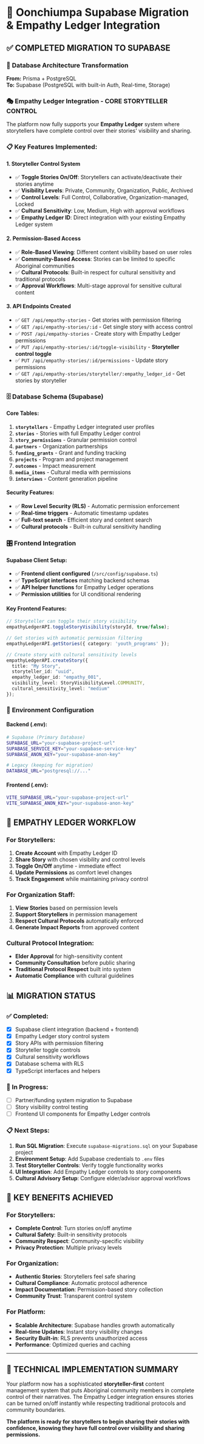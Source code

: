 # 🎯 Oonchiumpa Supabase Migration & Empathy Ledger Integration

## ✅ COMPLETED MIGRATION TO SUPABASE

### 🔄 **Database Architecture Transformation**

**From:** Prisma + PostgreSQL  
**To:** Supabase (PostgreSQL with built-in Auth, Real-time, Storage)

### 🎭 **Empathy Ledger Integration - CORE STORYTELLER CONTROL**

The platform now fully supports your **Empathy Ledger** system where storytellers have complete control over their stories' visibility and sharing.

### 📋 **Key Features Implemented:**

#### 1. **Storyteller Control System**
- ✅ **Toggle Stories On/Off**: Storytellers can activate/deactivate their stories anytime
- ✅ **Visibility Levels**: Private, Community, Organization, Public, Archived
- ✅ **Control Levels**: Full Control, Collaborative, Organization-managed, Locked
- ✅ **Cultural Sensitivity**: Low, Medium, High with approval workflows
- ✅ **Empathy Ledger ID**: Direct integration with your existing Empathy Ledger system

#### 2. **Permission-Based Access**
- ✅ **Role-Based Viewing**: Different content visibility based on user roles
- ✅ **Community-Based Access**: Stories can be limited to specific Aboriginal communities
- ✅ **Cultural Protocols**: Built-in respect for cultural sensitivity and traditional protocols
- ✅ **Approval Workflows**: Multi-stage approval for sensitive cultural content

#### 3. **API Endpoints Created**
- ✅ `GET /api/empathy-stories` - Get stories with permission filtering
- ✅ `GET /api/empathy-stories/:id` - Get single story with access control
- ✅ `POST /api/empathy-stories` - Create story with Empathy Ledger permissions
- ✅ `PUT /api/empathy-stories/:id/toggle-visibility` - **Storyteller control toggle**
- ✅ `PUT /api/empathy-stories/:id/permissions` - Update story permissions
- ✅ `GET /api/empathy-stories/storyteller/:empathy_ledger_id` - Get stories by storyteller

### 🗄️ **Database Schema (Supabase)**

#### Core Tables:
1. **`storytellers`** - Empathy Ledger integrated user profiles
2. **`stories`** - Stories with full Empathy Ledger control
3. **`story_permissions`** - Granular permission control
4. **`partners`** - Organization partnerships
5. **`funding_grants`** - Grant and funding tracking
6. **`projects`** - Program and project management
7. **`outcomes`** - Impact measurement
8. **`media_items`** - Cultural media with permissions
9. **`interviews`** - Content generation pipeline

#### Security Features:
- ✅ **Row Level Security (RLS)** - Automatic permission enforcement
- ✅ **Real-time triggers** - Automatic timestamp updates
- ✅ **Full-text search** - Efficient story and content search
- ✅ **Cultural protocols** - Built-in cultural sensitivity handling

### 🎛️ **Frontend Integration**

#### Supabase Client Setup:
- ✅ **Frontend client configured** (`/src/config/supabase.ts`)
- ✅ **TypeScript interfaces** matching backend schemas
- ✅ **API helper functions** for Empathy Ledger operations
- ✅ **Permission utilities** for UI conditional rendering

#### Key Frontend Features:
```typescript
// Storyteller can toggle their story visibility
empathyLedgerAPI.toggleStoryVisibility(storyId, true/false);

// Get stories with automatic permission filtering
empathyLedgerAPI.getStories({ category: 'youth_programs' });

// Create story with cultural sensitivity levels
empathyLedgerAPI.createStory({
  title: "My Story",
  storyteller_id: "uuid",
  empathy_ledger_id: "empathy_001",
  visibility_level: StoryVisibilityLevel.COMMUNITY,
  cultural_sensitivity_level: "medium"
});
```

### 🔐 **Environment Configuration**

#### Backend (.env):
```bash
# Supabase (Primary Database)
SUPABASE_URL="your-supabase-project-url"
SUPABASE_SERVICE_KEY="your-supabase-service-key" 
SUPABASE_ANON_KEY="your-supabase-anon-key"

# Legacy (keeping for migration)
DATABASE_URL="postgresql://..."
```

#### Frontend (.env):
```bash
VITE_SUPABASE_URL="your-supabase-project-url"
VITE_SUPABASE_ANON_KEY="your-supabase-anon-key"
```

## 🚀 **EMPATHY LEDGER WORKFLOW**

### For Storytellers:
1. **Create Account** with Empathy Ledger ID
2. **Share Story** with chosen visibility and control levels
3. **Toggle On/Off** anytime - immediate effect
4. **Update Permissions** as comfort level changes
5. **Track Engagement** while maintaining privacy control

### For Organization Staff:
1. **View Stories** based on permission levels
2. **Support Storytellers** in permission management
3. **Respect Cultural Protocols** automatically enforced
4. **Generate Impact Reports** from approved content

### Cultural Protocol Integration:
- **Elder Approval** for high-sensitivity content
- **Community Consultation** before public sharing
- **Traditional Protocol Respect** built into system
- **Automatic Compliance** with cultural guidelines

## 📊 **MIGRATION STATUS**

### ✅ Completed:
- [x] Supabase client integration (backend + frontend)
- [x] Empathy Ledger story control system
- [x] Story APIs with permission filtering
- [x] Storyteller toggle controls
- [x] Cultural sensitivity workflows
- [x] Database schema with RLS
- [x] TypeScript interfaces and helpers

### 🔄 In Progress:
- [ ] Partner/funding system migration to Supabase
- [ ] Story visibility control testing
- [ ] Frontend UI components for Empathy Ledger controls

### 📋 Next Steps:
1. **Run SQL Migration**: Execute `supabase-migrations.sql` on your Supabase project
2. **Environment Setup**: Add Supabase credentials to `.env` files
3. **Test Storyteller Controls**: Verify toggle functionality works
4. **UI Integration**: Add Empathy Ledger controls to story components
5. **Cultural Advisory Setup**: Configure elder/advisor approval workflows

## 🎯 **KEY BENEFITS ACHIEVED**

### For Storytellers:
- **Complete Control**: Turn stories on/off anytime
- **Cultural Safety**: Built-in sensitivity protocols
- **Community Respect**: Community-specific visibility
- **Privacy Protection**: Multiple privacy levels

### For Organization:
- **Authentic Stories**: Storytellers feel safe sharing
- **Cultural Compliance**: Automatic protocol adherence
- **Impact Documentation**: Permission-based story collection
- **Community Trust**: Transparent control system

### For Platform:
- **Scalable Architecture**: Supabase handles growth automatically
- **Real-time Updates**: Instant story visibility changes
- **Security Built-in**: RLS prevents unauthorized access
- **Performance**: Optimized queries and caching

---

## 🔧 **TECHNICAL IMPLEMENTATION SUMMARY**

Your platform now has a sophisticated **storyteller-first** content management system that puts Aboriginal community members in complete control of their narratives. The Empathy Ledger integration ensures stories can be turned on/off instantly while respecting traditional protocols and community boundaries.

**The platform is ready for storytellers to begin sharing their stories with confidence, knowing they have full control over visibility and sharing permissions.**